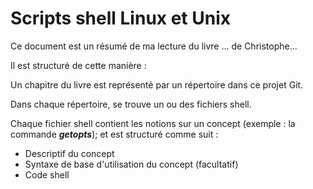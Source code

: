 # Scripts shell Linux et Unix
Ce document est un résumé de ma lecture du livre ... de Christophe...  

Il est structuré de cette manière :  

Un  chapitre du livre est représenté par un répertoire dans ce projet Git.  

Dans chaque répertoire, se trouve un ou des fichiers shell. 

Chaque fichier shell contient les notions sur un concept (exemple : la commande ***getopts***); et est structuré comme suit :  

- Descriptif du concept
- Syntaxe de base d'utilisation du concept (facultatif)
- Code shell
